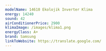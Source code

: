 ```yaml
---
modelName: 14610 Ekolojik Inverter Klima
energy: 14240
sound: 42
airConditionerPrice: 2900
klimaImage: /images/klima1.png
energyClass: A+
brand: Samsung
linkToWebsite: https://translate.google.com/
---
```

